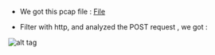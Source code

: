 - We got this pcap file : [File](https://github.com/kuqadk3/CTF-and-Learning/blob/master/YUBITSEC%202017/Forensic/200%20-%20Lectures/for1.pcapng)

- Filter with http, and analyzed the POST request , we got :

![alt tag](https://github.com/kuqadk3/CTF-and-Learning/blob/master/YUBITSEC%202017/Forensic/200%20-%20Lectures/Capture.PNG)
